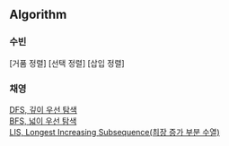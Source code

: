 ## Algorithm

### 수빈
[거품 정렬]
[선택 정렬]
[삽입 정렬]

### 채영
[DFS, 깊이 우선 탐색](DFS.md)  
[BFS, 넓이 우선 탐색](BFS.md)  
[LIS, Longest Increasing Subsequence(최장 증가 부분 수열)](LIS.md)  

